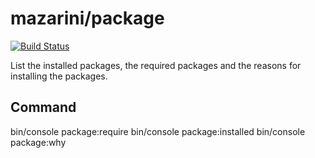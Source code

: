 
# mazarini/package

[![Build Status](https://travis-ci.org/mazarini/package.svg?branch=master)](https://travis-ci.org/mazarini/package)

List the installed packages, the required packages and the reasons for installing the packages.

## Command
bin/console package:require
bin/console package:installed
bin/console package:why

